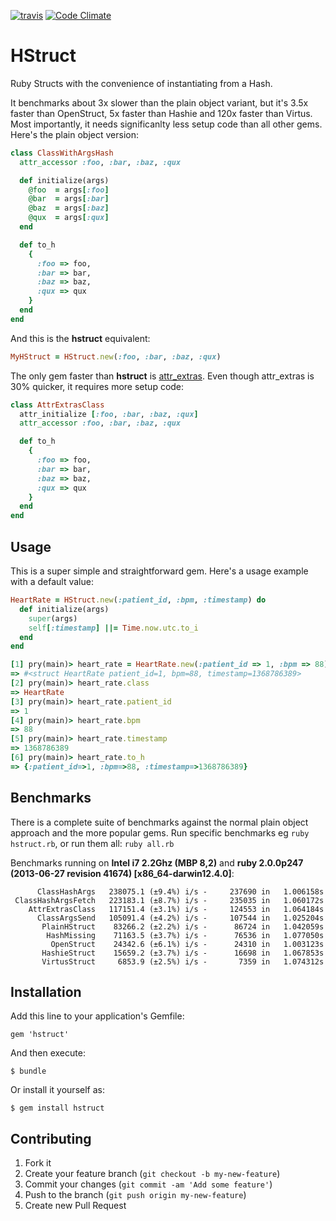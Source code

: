 [![travis](https://secure.travis-ci.org/cambridge-healthcare/hstruct.png)](https://travis-ci.org/cambridge-healthcare/hstruct)
[![Code Climate](https://codeclimate.com/github/cambridge-healthcare/hstruct.png)](https://codeclimate.com/github/cambridge-healthcare/hstruct)
# HStruct

Ruby Structs with the convenience of instantiating from a Hash.

It benchmarks about 3x slower than the plain object variant, but it's
3.5x faster than OpenStruct, 5x faster than Hashie and 120x faster than
Virtus. Most importantly, it needs significanlty less setup code than
all other gems. Here's the plain object version:

```ruby
class ClassWithArgsHash
  attr_accessor :foo, :bar, :baz, :qux

  def initialize(args)
    @foo  = args[:foo]
    @bar  = args[:bar]
    @baz  = args[:baz]
    @qux  = args[:qux]
  end

  def to_h
    {
      :foo => foo,
      :bar => bar,
      :baz => baz,
      :qux => qux
    }
  end
end
```

And this is the **hstruct** equivalent:

```ruby
MyHStruct = HStruct.new(:foo, :bar, :baz, :qux)
```

The only gem faster than **hstruct** is
[attr_extras](https://github.com/barsoom/attr_extras). Even though
attr_extras is 30% quicker, it requires more setup code:

```ruby
class AttrExtrasClass
  attr_initialize [:foo, :bar, :baz, :qux]
  attr_accessor :foo, :bar, :baz, :qux

  def to_h
    {
      :foo => foo,
      :bar => bar,
      :baz => baz,
      :qux => qux
    }
  end
end
```

## Usage

This is a super simple and straightforward gem. Here's a usage example
with a default value:

```ruby
HeartRate = HStruct.new(:patient_id, :bpm, :timestamp) do
  def initialize(args)
    super(args)
    self[:timestamp] ||= Time.now.utc.to_i
  end
end

[1] pry(main)> heart_rate = HeartRate.new(:patient_id => 1, :bpm => 88)
=> #<struct HeartRate patient_id=1, bpm=88, timestamp=1368786389>
[2] pry(main)> heart_rate.class
=> HeartRate
[3] pry(main)> heart_rate.patient_id
=> 1
[4] pry(main)> heart_rate.bpm
=> 88
[5] pry(main)> heart_rate.timestamp
=> 1368786389
[6] pry(main)> heart_rate.to_h
=> {:patient_id=>1, :bpm=>88, :timestamp=>1368786389}
```

## Benchmarks

There is a complete suite of benchmarks against the normal plain object
approach and the more popular gems. Run specific benchmarks eg `ruby
hstruct.rb`, or run them all: `ruby all.rb`

Benchmarks running on **Intel i7 2.2Ghz (MBP 8,2)** and **ruby 2.0.0p247
(2013-06-27 revision 41674) [x86_64-darwin12.4.0]**:

```
      ClassHashArgs   238075.1 (±9.4%) i/s -     237690 in   1.006158s
 ClassHashArgsFetch   223183.1 (±8.7%) i/s -     235035 in   1.060172s
    AttrExtrasClass   117151.4 (±3.1%) i/s -     124553 in   1.064184s
      ClassArgsSend   105091.4 (±4.2%) i/s -     107544 in   1.025204s
       PlainHStruct    83266.2 (±2.2%) i/s -      86724 in   1.042059s
        HashMissing    71163.5 (±3.7%) i/s -      76536 in   1.077050s
         OpenStruct    24342.6 (±6.1%) i/s -      24310 in   1.003123s
       HashieStruct    15659.2 (±3.7%) i/s -      16698 in   1.067853s
       VirtusStruct     6853.9 (±2.5%) i/s -       7359 in   1.074312s
```

## Installation

Add this line to your application's Gemfile:

    gem 'hstruct'

And then execute:

    $ bundle

Or install it yourself as:

    $ gem install hstruct

## Contributing

1. Fork it
2. Create your feature branch (`git checkout -b my-new-feature`)
3. Commit your changes (`git commit -am 'Add some feature'`)
4. Push to the branch (`git push origin my-new-feature`)
5. Create new Pull Request
